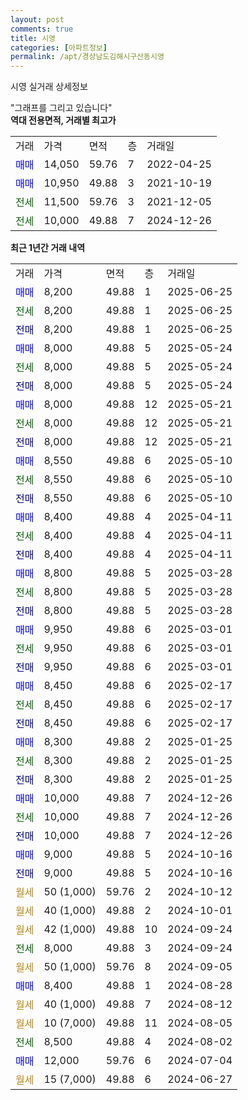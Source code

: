 ```yaml
---
layout: post
comments: true
title: 시영
categories: [아파트정보]
permalink: /apt/경상남도김해시구산동시영
---
```


시영 실거래 상세정보

<script type="text/javascript">
  google.charts.load('current', {'packages':['line', 'corechart']});
  google.charts.setOnLoadCallback(drawChart);

  function drawChart() {
    var data = new google.visualization.DataTable();
    data.addColumn('date', '거래일');
    data.addColumn('number', "매매");
    data.addColumn('number', "전세");
    data.addColumn('number', "전매");

    data.addRows([[new Date(Date.parse("2025-06-25")), 8200, null, null], [new Date(Date.parse("2025-06-25")), null, 8200, null], [new Date(Date.parse("2025-06-25")), null, null, 8200], [new Date(Date.parse("2025-05-24")), 8000, null, null], [new Date(Date.parse("2025-05-24")), null, 8000, null], [new Date(Date.parse("2025-05-24")), null, null, 8000], [new Date(Date.parse("2025-05-21")), 8000, null, null], [new Date(Date.parse("2025-05-21")), null, 8000, null], [new Date(Date.parse("2025-05-21")), null, null, 8000], [new Date(Date.parse("2025-05-10")), 8550, null, null], [new Date(Date.parse("2025-05-10")), null, 8550, null], [new Date(Date.parse("2025-05-10")), null, null, 8550], [new Date(Date.parse("2025-04-11")), 8400, null, null], [new Date(Date.parse("2025-04-11")), null, 8400, null], [new Date(Date.parse("2025-04-11")), null, null, 8400], [new Date(Date.parse("2025-03-28")), 8800, null, null], [new Date(Date.parse("2025-03-28")), null, 8800, null], [new Date(Date.parse("2025-03-28")), null, null, 8800], [new Date(Date.parse("2025-03-01")), 9950, null, null], [new Date(Date.parse("2025-03-01")), null, 9950, null], [new Date(Date.parse("2025-03-01")), null, null, 9950], [new Date(Date.parse("2025-02-17")), 8450, null, null], [new Date(Date.parse("2025-02-17")), null, 8450, null], [new Date(Date.parse("2025-02-17")), null, null, 8450], [new Date(Date.parse("2025-01-25")), 8300, null, null], [new Date(Date.parse("2025-01-25")), null, 8300, null], [new Date(Date.parse("2025-01-25")), null, null, 8300], [new Date(Date.parse("2024-12-26")), 10000, null, null], [new Date(Date.parse("2024-12-26")), null, 10000, null], [new Date(Date.parse("2024-12-26")), null, null, 10000], [new Date(Date.parse("2024-10-16")), 9000, null, null], [new Date(Date.parse("2024-10-16")), null, null, 9000], [new Date(Date.parse("2024-10-12")), null, null, null], [new Date(Date.parse("2024-10-01")), null, null, null], [new Date(Date.parse("2024-09-24")), null, null, null], [new Date(Date.parse("2024-09-24")), null, 8000, null], [new Date(Date.parse("2024-09-05")), null, null, null], [new Date(Date.parse("2024-08-28")), 8400, null, null], [new Date(Date.parse("2024-08-12")), null, null, null], [new Date(Date.parse("2024-08-05")), null, null, null], [new Date(Date.parse("2024-08-02")), null, 8500, null], [new Date(Date.parse("2024-07-04")), 12000, null, null], [new Date(Date.parse("2024-06-27")), null, null, null]]);

    var options = {
      hAxis: {
        format: 'yyyy/MM/dd'
      },    
      lineWidth: 0,
      pointsVisible: true,    
      title: '최근 1년간 유형별 실거래가 분포',
      legend: { position: 'bottom' }
    };

    var formatter = new google.visualization.NumberFormat({pattern:'###,###'} );
    formatter.format(data, 1);
    formatter.format(data, 2);
    
    setTimeout(function() {
        var chart = new google.visualization.LineChart(document.getElementById('columnchart_material'));
        chart.draw(data, (options));
        document.getElementById('loading').style.display = 'none';
    }, 200);
  }
</script>


<div id="loading" style="z-index:20; display: block; margin-left: 0px">"그래프를 그리고 있습니다"</div>
<div id="columnchart_material" style="width: 95%; margin-left: 0px; display: block"></div>
<!-- contents start -->
<b>역대 전용면적, 거래별 최고가</b>
<table class="sortable">
    <tr>
      <td>거래</td>
      <td>가격</td>
      <td>면적</td>
      <td>층</td>
      <td>거래일</td>
    </tr>
        <tr>
          <td><a style="color: blue">매매</a></td>
          <td>14,050</td>
          <td>59.76</td>
          <td>7</td>
          <td>2022-04-25</td>
        </tr>            <tr>
          <td><a style="color: blue">매매</a></td>
          <td>10,950</td>
          <td>49.88</td>
          <td>3</td>
          <td>2021-10-19</td>
        </tr>        
        <tr>
              <td><a style="color: darkgreen">전세</a></td>
              <td>11,500</td>
              <td>59.76</td>
              <td>3</td>
              <td>2021-12-05</td>
            </tr>            <tr>
              <td><a style="color: darkgreen">전세</a></td>
              <td>10,000</td>
              <td>49.88</td>
              <td>7</td>
              <td>2024-12-26</td>
            </tr>        
    
</table>

<b>최근 1년간 거래 내역</b>

<table class="sortable">
    <tr>
      <td>거래</td>
      <td>가격</td>
      <td>면적</td>
      <td>층</td>
      <td>거래일</td>
    </tr>
    <tr>
      <td><a style="color: blue">매매</a></td>
      <td>8,200</td>
      <td>49.88</td>
      <td>1</td>
      <td>2025-06-25</td>
    </tr>          <tr>
      <td><a style="color: darkgreen">전세</a></td>
      <td>8,200</td>
      <td>49.88</td>
      <td>1</td>
      <td>2025-06-25</td>
    </tr>          <tr>
      <td><a style="color: darkblue">전매</a></td>
      <td>8,200</td>
      <td>49.88</td>
      <td>1</td>
      <td>2025-06-25</td>
    </tr>          <tr>
      <td><a style="color: blue">매매</a></td>
      <td>8,000</td>
      <td>49.88</td>
      <td>5</td>
      <td>2025-05-24</td>
    </tr>          <tr>
      <td><a style="color: darkgreen">전세</a></td>
      <td>8,000</td>
      <td>49.88</td>
      <td>5</td>
      <td>2025-05-24</td>
    </tr>          <tr>
      <td><a style="color: darkblue">전매</a></td>
      <td>8,000</td>
      <td>49.88</td>
      <td>5</td>
      <td>2025-05-24</td>
    </tr>          <tr>
      <td><a style="color: blue">매매</a></td>
      <td>8,000</td>
      <td>49.88</td>
      <td>12</td>
      <td>2025-05-21</td>
    </tr>          <tr>
      <td><a style="color: darkgreen">전세</a></td>
      <td>8,000</td>
      <td>49.88</td>
      <td>12</td>
      <td>2025-05-21</td>
    </tr>          <tr>
      <td><a style="color: darkblue">전매</a></td>
      <td>8,000</td>
      <td>49.88</td>
      <td>12</td>
      <td>2025-05-21</td>
    </tr>          <tr>
      <td><a style="color: blue">매매</a></td>
      <td>8,550</td>
      <td>49.88</td>
      <td>6</td>
      <td>2025-05-10</td>
    </tr>          <tr>
      <td><a style="color: darkgreen">전세</a></td>
      <td>8,550</td>
      <td>49.88</td>
      <td>6</td>
      <td>2025-05-10</td>
    </tr>          <tr>
      <td><a style="color: darkblue">전매</a></td>
      <td>8,550</td>
      <td>49.88</td>
      <td>6</td>
      <td>2025-05-10</td>
    </tr>          <tr>
      <td><a style="color: blue">매매</a></td>
      <td>8,400</td>
      <td>49.88</td>
      <td>4</td>
      <td>2025-04-11</td>
    </tr>          <tr>
      <td><a style="color: darkgreen">전세</a></td>
      <td>8,400</td>
      <td>49.88</td>
      <td>4</td>
      <td>2025-04-11</td>
    </tr>          <tr>
      <td><a style="color: darkblue">전매</a></td>
      <td>8,400</td>
      <td>49.88</td>
      <td>4</td>
      <td>2025-04-11</td>
    </tr>          <tr>
      <td><a style="color: blue">매매</a></td>
      <td>8,800</td>
      <td>49.88</td>
      <td>5</td>
      <td>2025-03-28</td>
    </tr>          <tr>
      <td><a style="color: darkgreen">전세</a></td>
      <td>8,800</td>
      <td>49.88</td>
      <td>5</td>
      <td>2025-03-28</td>
    </tr>          <tr>
      <td><a style="color: darkblue">전매</a></td>
      <td>8,800</td>
      <td>49.88</td>
      <td>5</td>
      <td>2025-03-28</td>
    </tr>          <tr>
      <td><a style="color: blue">매매</a></td>
      <td>9,950</td>
      <td>49.88</td>
      <td>6</td>
      <td>2025-03-01</td>
    </tr>          <tr>
      <td><a style="color: darkgreen">전세</a></td>
      <td>9,950</td>
      <td>49.88</td>
      <td>6</td>
      <td>2025-03-01</td>
    </tr>          <tr>
      <td><a style="color: darkblue">전매</a></td>
      <td>9,950</td>
      <td>49.88</td>
      <td>6</td>
      <td>2025-03-01</td>
    </tr>          <tr>
      <td><a style="color: blue">매매</a></td>
      <td>8,450</td>
      <td>49.88</td>
      <td>6</td>
      <td>2025-02-17</td>
    </tr>          <tr>
      <td><a style="color: darkgreen">전세</a></td>
      <td>8,450</td>
      <td>49.88</td>
      <td>6</td>
      <td>2025-02-17</td>
    </tr>          <tr>
      <td><a style="color: darkblue">전매</a></td>
      <td>8,450</td>
      <td>49.88</td>
      <td>6</td>
      <td>2025-02-17</td>
    </tr>          <tr>
      <td><a style="color: blue">매매</a></td>
      <td>8,300</td>
      <td>49.88</td>
      <td>2</td>
      <td>2025-01-25</td>
    </tr>          <tr>
      <td><a style="color: darkgreen">전세</a></td>
      <td>8,300</td>
      <td>49.88</td>
      <td>2</td>
      <td>2025-01-25</td>
    </tr>          <tr>
      <td><a style="color: darkblue">전매</a></td>
      <td>8,300</td>
      <td>49.88</td>
      <td>2</td>
      <td>2025-01-25</td>
    </tr>          <tr>
      <td><a style="color: blue">매매</a></td>
      <td>10,000</td>
      <td>49.88</td>
      <td>7</td>
      <td>2024-12-26</td>
    </tr>          <tr>
      <td><a style="color: darkgreen">전세</a></td>
      <td>10,000</td>
      <td>49.88</td>
      <td>7</td>
      <td>2024-12-26</td>
    </tr>          <tr>
      <td><a style="color: darkblue">전매</a></td>
      <td>10,000</td>
      <td>49.88</td>
      <td>7</td>
      <td>2024-12-26</td>
    </tr>          <tr>
      <td><a style="color: blue">매매</a></td>
      <td>9,000</td>
      <td>49.88</td>
      <td>5</td>
      <td>2024-10-16</td>
    </tr>          <tr>
      <td><a style="color: darkblue">전매</a></td>
      <td>9,000</td>
      <td>49.88</td>
      <td>5</td>
      <td>2024-10-16</td>
    </tr>          <tr>
      <td><a style="color: darkgoldenrod">월세</a></td>
      <td>50 (1,000)</td>
      <td>59.76</td>
      <td>2</td>
      <td>2024-10-12</td>
    </tr>          <tr>
      <td><a style="color: darkgoldenrod">월세</a></td>
      <td>40 (1,000)</td>
      <td>49.88</td>
      <td>2</td>
      <td>2024-10-01</td>
    </tr>          <tr>
      <td><a style="color: darkgoldenrod">월세</a></td>
      <td>42 (1,000)</td>
      <td>49.88</td>
      <td>10</td>
      <td>2024-09-24</td>
    </tr>          <tr>
      <td><a style="color: darkgreen">전세</a></td>
      <td>8,000</td>
      <td>49.88</td>
      <td>3</td>
      <td>2024-09-24</td>
    </tr>          <tr>
      <td><a style="color: darkgoldenrod">월세</a></td>
      <td>50 (1,000)</td>
      <td>59.76</td>
      <td>8</td>
      <td>2024-09-05</td>
    </tr>          <tr>
      <td><a style="color: blue">매매</a></td>
      <td>8,400</td>
      <td>49.88</td>
      <td>1</td>
      <td>2024-08-28</td>
    </tr>          <tr>
      <td><a style="color: darkgoldenrod">월세</a></td>
      <td>40 (1,000)</td>
      <td>49.88</td>
      <td>7</td>
      <td>2024-08-12</td>
    </tr>          <tr>
      <td><a style="color: darkgoldenrod">월세</a></td>
      <td>10 (7,000)</td>
      <td>49.88</td>
      <td>11</td>
      <td>2024-08-05</td>
    </tr>          <tr>
      <td><a style="color: darkgreen">전세</a></td>
      <td>8,500</td>
      <td>49.88</td>
      <td>4</td>
      <td>2024-08-02</td>
    </tr>          <tr>
      <td><a style="color: blue">매매</a></td>
      <td>12,000</td>
      <td>59.76</td>
      <td>6</td>
      <td>2024-07-04</td>
    </tr>          <tr>
      <td><a style="color: darkgoldenrod">월세</a></td>
      <td>15 (7,000)</td>
      <td>49.88</td>
      <td>6</td>
      <td>2024-06-27</td>
    </tr>      </table>
<!-- contents end -->    

